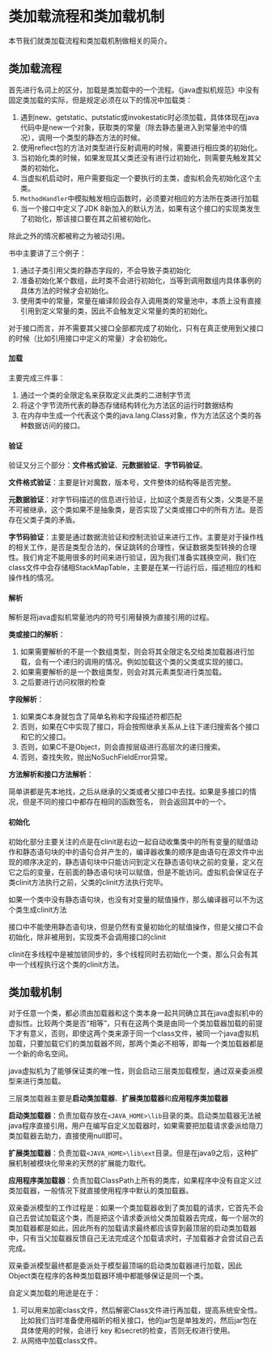 # 类加载流程和类加载机制

本节我们就类加载流程和类加载机制做相关的简介。

## 类加载流程

首先进行名词上的区分，加载是类加载中的一个流程。《java虚拟机规范》中没有固定类加载的实际，但是规定必须在以下的情况中加载类：

1. 遇到new、getstatic、putstatic或invokestatic时必须加载，具体体现在java代码中是new一个对象，获取类的常量（除去静态量进入到常量池中的情况），调用一个类型的静态方法的时候。
2. 使用reflect包的方法对类型进行反射调用的时候，需要进行相应类的初始化。
3. 当初始化类的时候，如果发现其父类还没有进行过初始化，则需要先触发其父类的初始化。
4. 当虚拟机启动时，用户需要指定一个要执行的主类，虚拟机会先初始化这个主类。
5. `MethodHandler`中模拟触发相应函数时，必须要对相应的方法所在类进行加载
6. 当一个接口中定义了JDK 8新加入的默认方法，如果有这个接口的实现类发生了初始化，那该接口要在其之前被初始化。

除此之外的情况都被称之为被动引用。

书中主要讲了三个例子：

1. 通过子类引用父类的静态字段的，不会导致子类初始化
2. 准备初始化某个数组，此时类不会进行初始化，当等到调用数组内具体事例的具体方法的时候才会初始化。
3. 使用类中的常量，常量在编译阶段会存入调用类的常量池中，本质上没有直接引用到定义常量的类，因此不会触发定义常量的类的初始化。

对于接口而言，并不需要其父接口全部都完成了初始化，只有在真正使用到父接口的时候（比如引用接口中定义的常量）才会初始化。

#### 加载

主要完成三件事：

1. 通过一个类的全限定名来获取定义此类的二进制字节流
2. 将这个字节流所代表的静态存储结构转化为方法区的运行时数据结构
3. 在内存中生成一个代表这个类的java.lang.Class对象，作为方法区这个类的各种数据访问的接口。

#### 验证

 验证又分三个部分：**文件格式验证**、**元数据验证**、**字节码验证**。

**文件格式验证**：主要是针对魔数，版本号，文件整体的结构等是否完整。

**元数据验证**：对字节码描述的信息进行验证，比如这个类是否有父类，父类是不是不可被继承，这个类如果不是抽象类，是否实现了父类或接口中的所有方法。是否存在父类子类的矛盾。

**字节码验证**：主要是通过数据流验证和控制流验证来进行工作。主要是对于操作栈的相关工作，是否是类型合法的，保证跳转的合理性，保证数据类型转换的合理性。我们肯定不能用很多的时间来进行验证，因为我们准备实践换空间，我们在class文件中会存储相StackMapTable，主要是在某一行运行后，描述相应的栈和操作栈的情况。

#### 解析

解析是将java虚拟机常量池内的符号引用替换为直接引用的过程。

**类或接口的解析**：

1. 如果需要解析的不是一个数组类型，则会将其全限定名交给类加载器进行加载，会有一个递归的调用的情况。例如加载这个类的父类或实现的接口。
2. 如果需要解析的是一个数组类型，则会对其元素类型进行类加载。
3. 之后要进行访问权限的检查

**字段解析**：

1. 如果类C本身就包含了简单名称和字段描述符都匹配
2. 否则，如果在C中实现了接口，将会按照继承关系从上往下递归搜索各个接口和它的父接口。
3. 否则，如果C不是Object，则会直按层级进行高层次的递归搜索。
4. 否则，查找失败，抛出NoSuchFieldError异常。

**方法解析和接口方法解析**：

简单讲都是先本地找，之后从继承的父类或者父接口中去找。如果是多接口的情况，但是不同的接口中都存在相同的函数签名， 则会返回其中的一个。

#### 初始化

初始化部分主要关注的点是在clinit是右边一起自动收集类中的所有变量的赋值动作和静态语句块的中的语句合并产生的，编译器收集的顺序是由语句在源文件中出现的顺序决定的，静态语句块中只能访问到定义在静态语句块之前的变量，定义在它之后的变量，在前面的静态语句块可以赋值，但是不能访问。虚拟机会保证在子类clinit方法执行之前，父类的clinit方法执行完毕。

如果一个类中没有静态语句块，也没有对变量的赋值操作，那么编译器可以不为这个类生成clinit方法

接口中不能使用静态语句块，但是仍然有变量初始化的赋值操作，但是父接口不会初始化，除非被用到，实现类不会调用接口的clinit

clinit在多线程中是被加锁同步的，多个线程同时去初始化一个类，那么只会有其中一个线程执行这个类的clinit方法。

## 类加载机制

对于任意一个类，都必须由加载器和这个类本身一起共同确立其在java虚拟机中的虚拟性。比较两个类是否“相等”，只有在这两个类是由同一个类加载器加载的前提下才有意义，否则，即使这两个类来源于同一个class文件，被同一个java虚拟机加载，只要加载它们的类加载器不同，那两个类必不相等，即每一个类加载器都是一个新的命名空间。

java虚拟机为了能够保证类的唯一性，则会启动三层类加载模型，通过双亲委派模型来进行类加载。

三层类加载器主要是**启动类加载器**、**扩展类加载器**和**应用程序类加载器**

**启动类加载器**：负责加载存放在`<JAVA_HOME>\lib`目录的类。启动类加载器无法被java程序直接引用，用户在编写自定义加载器时，如果需要把加载请求委派给隐刀类加载器去助力，直接使用null即可。

**扩展类加载器**：负责加载`<JAVA_HOME>\lib\ext`目录。但是在java9之后，这种扩展机制被模块化带来的天然的扩展能力取代。

**应用程序类加载器**：负责加载ClassPath上所有的类库，如果程序中没有自定义过类加载器，一般情况下就直接使用程序中默认的类加载器。

双亲委派模型的工作过程是：如果一个类加载器收到了类加载的请求，它首先不会自己去尝试加载这个类，而是把这个请求委派给父类加载器去完成，每一个层次的类加载器都是如此，因此所有的加载请求最终都应该穿到最顶层的启动类加载器中，只有当父加载器反馈自己无法完成这个加载请求时，子加载器才会尝试自己去完成。

双亲委派模型最终都是委派处于模型最顶端的启动类加载器进行加载，因此Object类在程序的各种类加载器环境中都能够保证是同一个类。

自定义类加载的用途是在于：

1. 可以用来加密class文件，然后解密Class文件进行再加载，提高系统安全性。比如我们当时准备使用福昕的相关接口，他的jar包是单独发的，然后jar包在具体使用的时候，会进行 key 和secret的检查，否则无权进行使用。
2. 从网络中加载class文件。

